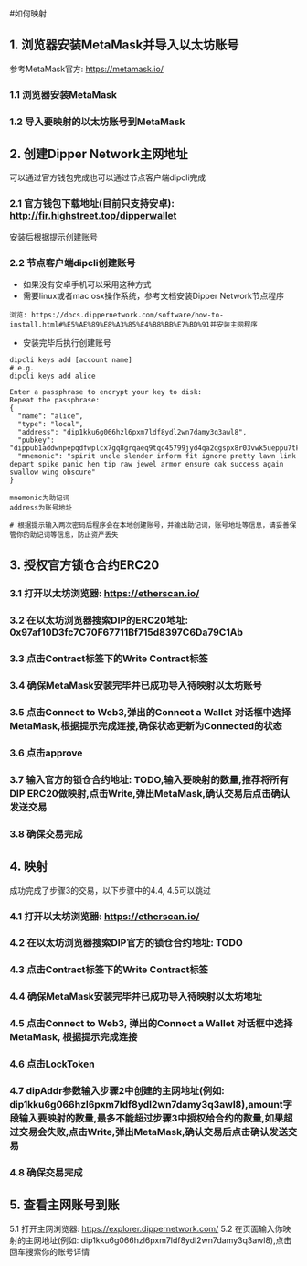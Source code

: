 #如何映射

## 1. 浏览器安装MetaMask并导入以太坊账号
参考MetaMask官方: https://metamask.io/

### 1.1 浏览器安装MetaMask
### 1.2 导入要映射的以太坊账号到MetaMask


## 2. 创建Dipper Network主网地址
可以通过官方钱包完成也可以通过节点客户端dipcli完成

### 2.1 官方钱包下载地址(目前只支持安卓): http://fir.highstreet.top/dipperwallet
安装后根据提示创建账号

### 2.2 节点客户端dipcli创建账号
- 如果没有安卓手机可以采用这种方式
- 需要linux或者mac osx操作系统，参考文档安装Dipper Network节点程序
```
浏览: https://docs.dippernetwork.com/software/how-to-install.html#%E5%AE%89%E8%A3%85%E4%B8%BB%E7%BD%91并安装主网程序
```

- 安装完毕后执行创建账号
```
dipcli keys add [account name]
# e.g.
dipcli keys add alice

Enter a passphrase to encrypt your key to disk:
Repeat the passphrase:
{
  "name": "alice",
  "type": "local",
  "address": "dip1kku6g066hzl6pxm7ldf8ydl2wn7damy3q3awl8",
  "pubkey": "dippub1addwnpepqdfwplcx7gq8grqaeq9tqc45799jyd4qa2qgspx8r03vwk5ueppu7tknz8w",
  "mnemonic": "spirit uncle slender inform fit ignore pretty lawn link depart spike panic hen tip raw jewel armor ensure oak success again swallow wing obscure"
}

mnemonic为助记词
address为账号地址

# 根据提示输入两次密码后程序会在本地创建账号，并输出助记词，账号地址等信息，请妥善保管你的助记词等信息，防止资产丢失
```


## 3. 授权官方锁仓合约ERC20
### 3.1 打开以太坊浏览器: https://etherscan.io/
### 3.2 在以太坊浏览器搜索DIP的ERC20地址: 0x97af10D3fc7C70F67711Bf715d8397C6Da79C1Ab
### 3.3 点击Contract标签下的Write Contract标签
### 3.4 确保MetaMask安装完毕并已成功导入待映射以太坊账号
### 3.5 点击Connect to Web3,弹出的Connect a Wallet 对话框中选择MetaMask,根据提示完成连接,确保状态更新为Connected的状态
### 3.6 点击approve
### 3.7 输入官方的锁仓合约地址: TODO,输入要映射的数量,推荐将所有DIP ERC20做映射,点击Write,弹出MetaMask,确认交易后点击确认发送交易
### 3.8 确保交易完成


## 4. 映射
成功完成了步骤3的交易，以下步骤中的4.4, 4.5可以跳过

### 4.1 打开以太坊浏览器: https://etherscan.io/
### 4.2 在以太坊浏览器搜索DIP官方的锁仓合约地址: TODO
### 4.3 点击Contract标签下的Write Contract标签
### 4.4 确保MetaMask安装完毕并已成功导入待映射以太坊地址
### 4.5 点击Connect to Web3, 弹出的Connect a Wallet 对话框中选择MetaMask, 根据提示完成连接
### 4.6 点击LockToken
### 4.7 dipAddr参数输入步骤2中创建的主网地址(例如: dip1kku6g066hzl6pxm7ldf8ydl2wn7damy3q3awl8),amount字段输入要映射的数量,最多不能超过步骤3中授权给合约的数量,如果超过交易会失败,点击Write,弹出MetaMask,确认交易后点击确认发送交易
### 4.8 确保交易完成

## 5. 查看主网账号到账
5.1 打开主网浏览器: https://explorer.dippernetwork.com/
5.2 在页面输入你映射的主网地址(例如: dip1kku6g066hzl6pxm7ldf8ydl2wn7damy3q3awl8),点击回车搜索你的账号详情
